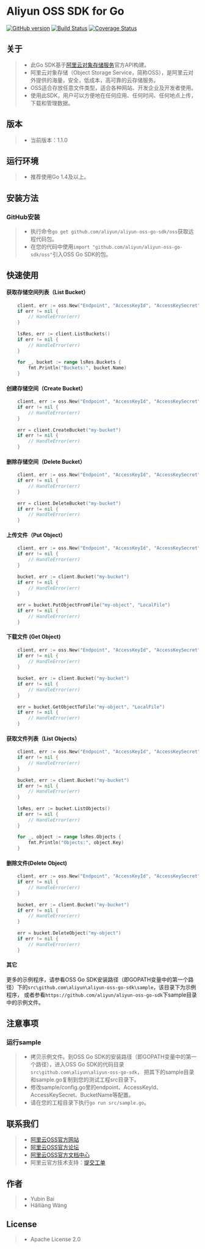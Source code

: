 # Aliyun OSS SDK for Go
[![GitHub version](https://badge.fury.io/gh/aliyun%2Faliyun-oss-go-sdk.svg)](https://badge.fury.io/gh/aliyun%2Faliyun-oss-go-sdk)
[![Build Status](https://travis-ci.org/aliyun/aliyun-oss-go-sdk.svg?branch=master)](https://travis-ci.org/aliyun/aliyun-oss-go-sdk)
[![Coverage Status](https://coveralls.io/repos/github/aliyun/aliyun-oss-go-sdk/badge.svg?branch=master)](https://coveralls.io/github/aliyun/aliyun-oss-go-sdk?branch=master)
## 关于
> - 此Go SDK基于[阿里云对象存储服务](http://www.aliyun.com/product/oss/)官方API构建。
> - 阿里云对象存储（Object Storage Service，简称OSS），是阿里云对外提供的海量，安全，低成本，高可靠的云存储服务。
> - OSS适合存放任意文件类型，适合各种网站、开发企业及开发者使用。
> - 使用此SDK，用户可以方便地在任何应用、任何时间、任何地点上传，下载和管理数据。

## 版本
> - 当前版本：1.1.0

## 运行环境
> - 推荐使用Go 1.4及以上。

## 安装方法
### GitHub安装
> - 执行命令`go get github.com/aliyun/aliyun-oss-go-sdk/oss`获取远程代码包。
> - 在您的代码中使用`import "github.com/aliyun/aliyun-oss-go-sdk/oss"`引入OSS Go SDK的包。

## 快速使用
#### 获取存储空间列表（List Bucket）
```go
    client, err := oss.New("Endpoint", "AccessKeyId", "AccessKeySecret")
    if err != nil {
        // HandleError(err)
    }
    
    lsRes, err := client.ListBuckets()
    if err != nil {
        // HandleError(err)
    }
    
    for _, bucket := range lsRes.Buckets {
        fmt.Println("Buckets:", bucket.Name)
    }
```

#### 创建存储空间（Create Bucket）
```go
    client, err := oss.New("Endpoint", "AccessKeyId", "AccessKeySecret")
    if err != nil {
        // HandleError(err)
    }
    
    err = client.CreateBucket("my-bucket")
    if err != nil {
        // HandleError(err)
    }
```
    
#### 删除存储空间（Delete Bucket）
```go
    client, err := oss.New("Endpoint", "AccessKeyId", "AccessKeySecret")
    if err != nil {
        // HandleError(err)
    }
    
    err = client.DeleteBucket("my-bucket")
    if err != nil {
        // HandleError(err)
    }
```

#### 上传文件（Put Object）
```go
    client, err := oss.New("Endpoint", "AccessKeyId", "AccessKeySecret")
    if err != nil {
        // HandleError(err)
    }
    
    bucket, err := client.Bucket("my-bucket")
    if err != nil {
        // HandleError(err)
    }
    
    err = bucket.PutObjectFromFile("my-object", "LocalFile")
    if err != nil {
        // HandleError(err)
    }
```

#### 下载文件 (Get Object)
```go
    client, err := oss.New("Endpoint", "AccessKeyId", "AccessKeySecret")
    if err != nil {
        // HandleError(err)
    }
    
    bucket, err := client.Bucket("my-bucket")
    if err != nil {
        // HandleError(err)
    }
    
    err = bucket.GetObjectToFile("my-object", "LocalFile")
    if err != nil {
        // HandleError(err)
    }
```

#### 获取文件列表（List Objects）
```go
    client, err := oss.New("Endpoint", "AccessKeyId", "AccessKeySecret")
    if err != nil {
        // HandleError(err)
    }
    
    bucket, err := client.Bucket("my-bucket")
    if err != nil {
        // HandleError(err)
    }
    
    lsRes, err := bucket.ListObjects()
    if err != nil {
        // HandleError(err)
    }
    
    for _, object := range lsRes.Objects {
        fmt.Println("Objects:", object.Key)
    }
```
    
#### 删除文件(Delete Object)
```go
    client, err := oss.New("Endpoint", "AccessKeyId", "AccessKeySecret")
    if err != nil {
        // HandleError(err)
    }
    
    bucket, err := client.Bucket("my-bucket")
    if err != nil {
        // HandleError(err)
    }
    
    err = bucket.DeleteObject("my-object")
    if err != nil {
        // HandleError(err)
    }
```

#### 其它
更多的示例程序，请参看OSS Go SDK安装路径（即GOPATH变量中的第一个路径）下的`src\github.com\aliyun\aliyun-oss-go-sdk\sample`，该目录下为示例程序，
或者参看`https://github.com/aliyun/aliyun-oss-go-sdk`下sample目录中的示例文件。

## 注意事项
### 运行sample
> - 拷贝示例文件。到OSS Go SDK的安装路径（即GOPATH变量中的第一个路径），进入OSS Go SDK的代码目录`src\github.com\aliyun\aliyun-oss-go-sdk`，
把其下的sample目录和sample.go复制到您的测试工程src目录下。
> - 修改sample/config.go里的endpoint、AccessKeyId、AccessKeySecret、BucketName等配置。
> - 请在您的工程目录下执行`go run src/sample.go`。

## 联系我们
> - [阿里云OSS官方网站](http://oss.aliyun.com)
> - [阿里云OSS官方论坛](http://bbs.aliyun.com)
> - [阿里云OSS官方文档中心](http://www.aliyun.com/product/oss#Docs)
> - 阿里云官方技术支持：[提交工单](https://workorder.console.aliyun.com/#/ticket/createIndex)

## 作者
> - Yubin Bai
> - Hǎiliàng Wáng

## License
> - Apache License 2.0
